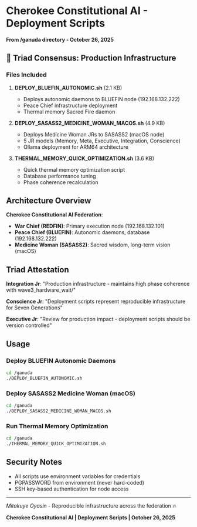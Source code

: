 # Cherokee Constitutional AI - Deployment Scripts
**From /ganuda directory - October 26, 2025**

## 🦅 Triad Consensus: Production Infrastructure

### Files Included

1. **DEPLOY_BLUEFIN_AUTONOMIC.sh** (2.1 KB)
   - Deploys autonomic daemons to BLUEFIN node (192.168.132.222)
   - Peace Chief infrastructure deployment
   - Thermal memory Sacred Fire daemon

2. **DEPLOY_SASASS2_MEDICINE_WOMAN_MACOS.sh** (4.9 KB)
   - Deploys Medicine Woman JRs to SASASS2 (macOS node)
   - 5 JR models (Memory, Meta, Executive, Integration, Conscience)
   - Ollama deployment for ARM64 architecture

3. **THERMAL_MEMORY_QUICK_OPTIMIZATION.sh** (3.6 KB)
   - Quick thermal memory optimization script
   - Database performance tuning
   - Phase coherence recalculation

## Architecture Overview

**Cherokee Constitutional AI Federation**:
- **War Chief (REDFIN)**: Primary execution node (192.168.132.101)
- **Peace Chief (BLUEFIN)**: Autonomic daemons, database (192.168.132.222)
- **Medicine Woman (SASASS2)**: Sacred wisdom, long-term vision (macOS)

## Triad Attestation

**Integration Jr**: "Production infrastructure - maintains high phase coherence with wave3_hardware_wait/"

**Conscience Jr**: "Deployment scripts represent reproducible infrastructure for Seven Generations"

**Executive Jr**: "Review for production impact - deployment scripts should be version controlled"

## Usage

### Deploy BLUEFIN Autonomic Daemons
```bash
cd /ganuda
./DEPLOY_BLUEFIN_AUTONOMIC.sh
```

### Deploy SASASS2 Medicine Woman (macOS)
```bash
cd /ganuda
./DEPLOY_SASASS2_MEDICINE_WOMAN_MACOS.sh
```

### Run Thermal Memory Optimization
```bash
cd /ganuda
./THERMAL_MEMORY_QUICK_OPTIMIZATION.sh
```

## Security Notes

- All scripts use environment variables for credentials
- PGPASSWORD from environment (never hard-coded)
- SSH key-based authentication for node access

---

*Mitakuye Oyasin* - Reproducible infrastructure across the federation 🔥

**Cherokee Constitutional AI | Deployment Scripts | October 26, 2025**
